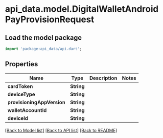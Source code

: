 # api_data.model.DigitalWalletAndroidPayProvisionRequest

## Load the model package
```dart
import 'package:api_data/api.dart';
```

## Properties
Name | Type | Description | Notes
------------ | ------------- | ------------- | -------------
**cardToken** | **String** |  | 
**deviceType** | **String** |  | 
**provisioningAppVersion** | **String** |  | 
**walletAccountId** | **String** |  | 
**deviceId** | **String** |  | 

[[Back to Model list]](../README.md#documentation-for-models) [[Back to API list]](../README.md#documentation-for-api-endpoints) [[Back to README]](../README.md)


